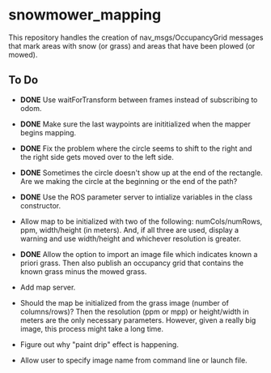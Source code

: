 # snowmower_mapping
This repository handles the creation of nav_msgs/OccupancyGrid messages that mark areas with snow (or grass) and areas that have been plowed (or mowed).

## To Do
* **DONE** Use waitForTransform between frames instead of subscribing to odom.

* **DONE** Make sure the last waypoints are inititialized when the mapper begins mapping.

* **DONE** Fix the problem where the circle seems to shift to the right and the right side gets moved over to the left side.

* **DONE** Sometimes the circle doesn't show up at the end of the rectangle. Are we making the circle at the beginning or the end of the path?

* **DONE** Use the ROS parameter server to intialize variables in the class constructor.

* Allow map to be initialized with two of the following: numCols/numRows, ppm, width/height (in meters). And, if all three are used, display a warning and use width/height and whichever resolution is greater.

* **DONE** Allow the option to import an image file which indicates known a priori grass. Then also publish an occupancy grid that contains the known grass minus the mowed grass.

* Add map server.

* Should the map be initialized from the grass image (number of columns/rows)? Then the resolution (ppm or mpp) or height/width in meters are the only necessary parameters. However, given a really big image, this process might take a long time.

* Figure out why "paint drip" effect is happening.

* Allow user to specify image name from command line or launch file.